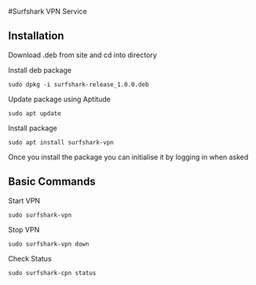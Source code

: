 #Surfshark VPN Service
## Installation
Download .deb from site and cd into directory

Install deb package

`sudo dpkg -i surfshark-release_1.0.0.deb`

Update package using Aptitude

`sudo apt update`

Install package

`sudo apt install surfshark-vpn`

Once you install the package you can initialise it by logging in when asked


## Basic Commands
Start VPN

`sudo surfshark-vpn`

Stop VPN

`sudo surfshark-vpn down`

Check Status

`sudo surfshark-cpn status`
